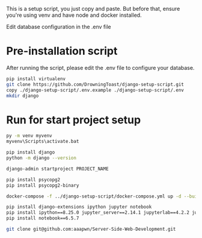 This is a setup script, you just copy and paste.
But before that, ensure you're using venv and have node and docker installed.

Edit database configuration in the .env file

# Pre-installation script

After running the script, please edit the .env file to configure your database.

```bash
pip install virtualenv
git clone https://github.com/DrowningToast/django-setup-script.git
copy ./django-setup-script/.env.example ./django-setup-script/.env
mkdir django
```

# Run for start project setup

```bash
py -m venv myvenv
myvenv\Scripts\activate.bat

pip install django
python -m django --version

django-admin startproject PROJECT_NAME

pip install psycopg2
pip install psycopg2-binary

docker-compose -f ../django-setup-script/docker-compose.yml up -d --build

pip install django-extensions ipython jupyter notebook
pip install ipython==8.25.0 jupyter_server==2.14.1 jupyterlab==4.2.2 jupyterlab_server==2.27.2
pip install notebook==6.5.7

git clone git@github.com:aaapwn/Server-Side-Web-Development.git

```
